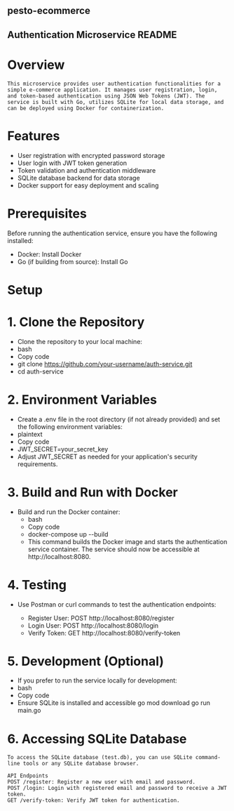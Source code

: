 ## pesto-ecommerce

## Authentication Microservice README
# Overview
    This microservice provides user authentication functionalities for a simple e-commerce application. It manages user registration, login, and token-based authentication using JSON Web Tokens (JWT). The service is built with Go, utilizes SQLite for local data storage, and can be deployed using Docker for containerization.

# Features
- User registration with encrypted password storage
- User login with JWT token generation
- Token validation and authentication middleware
- SQLite database backend for data storage
- Docker support for easy deployment and scaling

# Prerequisites
Before running the authentication service, ensure you have the following installed:
- Docker: Install Docker
- Go (if building from source): Install Go

# Setup
# 1. Clone the Repository
- Clone the repository to your local machine:
- bash
- Copy code
- git clone https://github.com/your-username/auth-service.git
- cd auth-service

# 2. Environment Variables
- Create a .env file in the root directory (if not already provided) and set the following environment variables:
- plaintext
- Copy code
- JWT_SECRET=your_secret_key
- Adjust JWT_SECRET as needed for your application's security requirements.

# 3. Build and Run with Docker
- Build and run the Docker container:
    - bash
    - Copy code
    - docker-compose up --build
    - This command builds the Docker image and starts the authentication service container. The service should now be accessible at http://localhost:8080.

# 4. Testing
- Use Postman or curl commands to test the authentication endpoints:

    - Register User: POST http://localhost:8080/register
    - Login User: POST http://localhost:8080/login
    - Verify Token: GET http://localhost:8080/verify-token
# 5. Development (Optional)
 - If you prefer to run the service locally for development:
 - bash 
 - Copy code
 - Ensure SQLite is installed and accessible
    go mod download
    go run main.go

# 6. Accessing SQLite Database
    To access the SQLite database (test.db), you can use SQLite command-line tools or any SQLite database browser.
    
    API Endpoints
    POST /register: Register a new user with email and password.
    POST /login: Login with registered email and password to receive a JWT token.
    GET /verify-token: Verify JWT token for authentication.